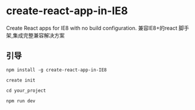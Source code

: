# create-react-app-in-IE8
Create React apps for IE8 with no build configuration.
兼容IE8+的react 脚手架,集成完整兼容解决方案

## 引导

```
npm install -g create-react-app-in-IE8

create init

cd your_project

npm run dev

```





